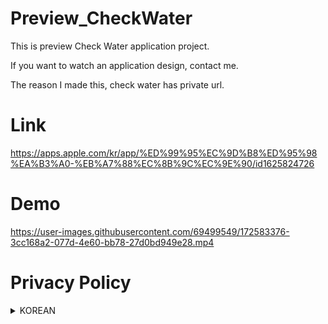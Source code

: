 # Preview_CheckWater
This is preview Check Water application project.

If you want to watch an application design, contact me.

The reason I made this, check water has private url.

# Link

https://apps.apple.com/kr/app/%ED%99%95%EC%9D%B8%ED%95%98%EA%B3%A0-%EB%A7%88%EC%8B%9C%EC%9E%90/id1625824726


# Demo

https://user-images.githubusercontent.com/69499549/172583376-3cc168a2-077d-4e60-bb78-27d0bd949e28.mp4


# Privacy Policy

<details><summary>KOREAN</summary>
<p>
< Hyunjun Shin >('https://github.com/greenthings/Preview_CheckWater'이하 'https://github.com/greenthings')은(는) 「개인정보 보호법」 제30조에 따라 정보주체의 개인정보를 보호하고 이와 관련한 고충을 신속하고 원활하게 처리할 수 있도록 하기 위하여 다음과 같이 개인정보 처리방침을 수립·공개합니다.

○ 이 개인정보처리방침은 2022년 1월 1부터 적용됩니다.


제1조(개인정보의 처리 목적)

< Hyunjun Shin >('https://github.com/greenthings/Preview_CheckWater'이하 'https://github.com/greenthings')은(는) 다음의 목적을 위하여 개인정보를 처리합니다. 처리하고 있는 개인정보는 다음의 목적 이외의 용도로는 이용되지 않으며 이용 목적이 변경되는 경우에는 「개인정보 보호법」 제18조에 따라 별도의 동의를 받는 등 필요한 조치를 이행할 예정입니다.

6. 기타

필수 제공 등을 목적으로 개인정보를 처리합니다.



제2조(개인정보의 처리 및 보유 기간)

① < Hyunjun Shin >은(는) 법령에 따른 개인정보 보유·이용기간 또는 정보주체로부터 개인정보를 수집 시에 동의받은 개인정보 보유·이용기간 내에서 개인정보를 처리·보유합니다.

② 각각의 개인정보 처리 및 보유 기간은 다음과 같습니다.



제3조(처리하는 개인정보의 항목)

① < Hyunjun Shin >은(는) 다음의 개인정보 항목을 처리하고 있습니다.



제4조(개인정보의 파기절차 및 파기방법)


① < Hyunjun Shin > 은(는) 개인정보 보유기간의 경과, 처리목적 달성 등 개인정보가 불필요하게 되었을 때에는 지체없이 해당 개인정보를 파기합니다.

② 정보주체로부터 동의받은 개인정보 보유기간이 경과하거나 처리목적이 달성되었음에도 불구하고 다른 법령에 따라 개인정보를 계속 보존하여야 하는 경우에는, 해당 개인정보를 별도의 데이터베이스(DB)로 옮기거나 보관장소를 달리하여 보존합니다.
1. 법령 근거 :
2. 보존하는 개인정보 항목 : 계좌정보, 거래날짜

③ 개인정보 파기의 절차 및 방법은 다음과 같습니다.
1. 파기절차
< Hyunjun Shin > 은(는) 파기 사유가 발생한 개인정보를 선정하고, < Hyunjun Shin > 의 개인정보 보호책임자의 승인을 받아 개인정보를 파기합니다.



제5조(정보주체와 법정대리인의 권리·의무 및 그 행사방법에 관한 사항)



① 정보주체는 Hyunjun Shin에 대해 언제든지 개인정보 열람·정정·삭제·처리정지 요구 등의 권리를 행사할 수 있습니다.

② 제1항에 따른 권리 행사는Hyunjun Shin에 대해 「개인정보 보호법」 시행령 제41조제1항에 따라 서면, 전자우편, 모사전송(FAX) 등을 통하여 하실 수 있으며 Hyunjun Shin은(는) 이에 대해 지체 없이 조치하겠습니다.

③ 제1항에 따른 권리 행사는 정보주체의 법정대리인이나 위임을 받은 자 등 대리인을 통하여 하실 수 있습니다.이 경우 “개인정보 처리 방법에 관한 고시(제2020-7호)” 별지 제11호 서식에 따른 위임장을 제출하셔야 합니다.

④ 개인정보 열람 및 처리정지 요구는 「개인정보 보호법」 제35조 제4항, 제37조 제2항에 의하여 정보주체의 권리가 제한 될 수 있습니다.

⑤ 개인정보의 정정 및 삭제 요구는 다른 법령에서 그 개인정보가 수집 대상으로 명시되어 있는 경우에는 그 삭제를 요구할 수 없습니다.

⑥ Hyunjun Shin은(는) 정보주체 권리에 따른 열람의 요구, 정정·삭제의 요구, 처리정지의 요구 시 열람 등 요구를 한 자가 본인이거나 정당한 대리인인지를 확인합니다.



제6조(개인정보의 안전성 확보조치에 관한 사항)

< Hyunjun Shin >은(는) 개인정보의 안전성 확보를 위해 다음과 같은 조치를 취하고 있습니다.

1. 내부관리계획의 수립 및 시행
개인정보의 안전한 처리를 위하여 내부관리계획을 수립하고 시행하고 있습니다.




제7조(개인정보를 자동으로 수집하는 장치의 설치·운영 및 그 거부에 관한 사항)



Hyunjun Shin 은(는) 정보주체의 이용정보를 저장하고 수시로 불러오는 ‘쿠키(cookie)’를 사용하지 않습니다.

제8조 (개인정보 보호책임자에 관한 사항)

① Hyunjun Shin 은(는) 개인정보 처리에 관한 업무를 총괄해서 책임지고, 개인정보 처리와 관련한 정보주체의 불만처리 및 피해구제 등을 위하여 아래와 같이 개인정보 보호책임자를 지정하고 있습니다.

▶ 개인정보 보호책임자
성명 :Hyunjun Shin
직책 :책임자
직급 :책임자
연락처 :0, 0, 0
※ 개인정보 보호 담당부서로 연결됩니다.

▶ 개인정보 보호 담당부서
부서명 :
담당자 :
연락처 :, ,
② 정보주체께서는 Hyunjun Shin 의 서비스(또는 사업)을 이용하시면서 발생한 모든 개인정보 보호 관련 문의, 불만처리, 피해구제 등에 관한 사항을 개인정보 보호책임자 및 담당부서로 문의하실 수 있습니다. Hyunjun Shin 은(는) 정보주체의 문의에 대해 지체 없이 답변 및 처리해드릴 것입니다.

제9조(개인정보의 열람청구를 접수·처리하는 부서)
정보주체는 ｢개인정보 보호법｣ 제35조에 따른 개인정보의 열람 청구를 아래의 부서에 할 수 있습니다.
< Hyunjun Shin >은(는) 정보주체의 개인정보 열람청구가 신속하게 처리되도록 노력하겠습니다.

▶ 개인정보 열람청구 접수·처리 부서
부서명 :
담당자 :
연락처 : , ,


제10조(정보주체의 권익침해에 대한 구제방법)



정보주체는 개인정보침해로 인한 구제를 받기 위하여 개인정보분쟁조정위원회, 한국인터넷진흥원 개인정보침해신고센터 등에 분쟁해결이나 상담 등을 신청할 수 있습니다. 이 밖에 기타 개인정보침해의 신고, 상담에 대하여는 아래의 기관에 문의하시기 바랍니다.

1. 개인정보분쟁조정위원회 : (국번없이) 1833-6972 (www.kopico.go.kr)
2. 개인정보침해신고센터 : (국번없이) 118 (privacy.kisa.or.kr)
3. 대검찰청 : (국번없이) 1301 (www.spo.go.kr)
4. 경찰청 : (국번없이) 182 (ecrm.cyber.go.kr)

「개인정보보호법」제35조(개인정보의 열람), 제36조(개인정보의 정정·삭제), 제37조(개인정보의 처리정지 등)의 규정에 의한 요구에 대 하여 공공기관의 장이 행한 처분 또는 부작위로 인하여 권리 또는 이익의 침해를 받은 자는 행정심판법이 정하는 바에 따라 행정심판을 청구할 수 있습니다.

※ 행정심판에 대해 자세한 사항은 중앙행정심판위원회(www.simpan.go.kr) 홈페이지를 참고하시기 바랍니다.

제11조(개인정보 처리방침 변경)


① 이 개인정보처리방침은 2022년 1월 1부터 적용됩니다.

② 이전의 개인정보 처리방침은 아래에서 확인하실 수 있습니다.

예시 ) - 20XX. X. X ~ 20XX. X. X 적용 (클릭)

예시 ) - 20XX. X. X ~ 20XX. X. X 적용 (클릭)

예시 ) - 20XX. X. X ~ 20XX. X. X 적용 (클릭)
</p>
</details>
